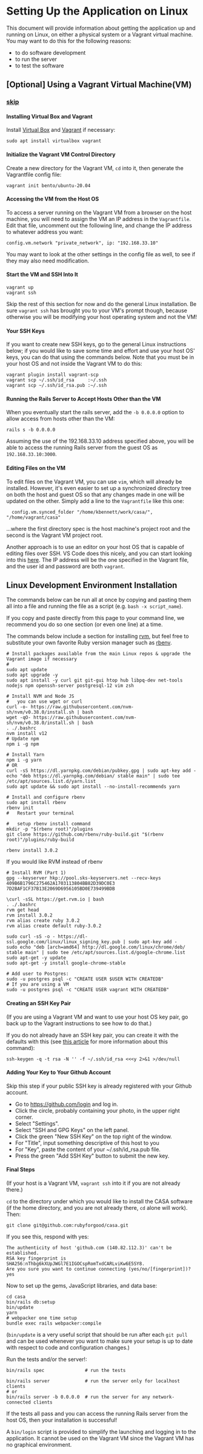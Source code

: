 # Setting Up the Application on Linux

This document will provide information about getting the application up and running on Linux, 
on either a physical system or a Vagrant virtual machine. You may want to do this for the following reasons:

* to do software development
* to run the server
* to test the software


## [Optional] Using a Vagrant Virtual Machine(VM)
### [skip](#linux-development-environment-installation)

#### Installing Virtual Box and Vagrant

Install [Virtual Box](https://www.virtualbox.org/) and [Vagrant](https://www.vagrantup.com/) if necessary:

```
sudo apt install virtualbox vagrant
```

#### Initialize the Vagrant VM Control Directory

Create a new directory for the Vagrant VM, `cd` into it, then generate the Vagrantfile config file:
 
```
vagrant init bento/ubuntu-20.04
```

#### Accessing the VM from the Host OS

To access a server running on the Vagrant VM from a browser on the host machine, 
you will need to assign the VM an IP address in the `Vagrantfile`.
Edit that file, uncomment out the following line, and change the IP address to whatever address you want:

```
config.vm.network "private_network", ip: "192.168.33.10"
```

You may want to look at the other settings in the config file as well, to see if they may also need modification.


#### Start the VM and SSH Into It

```
vagrant up
vagrant ssh
```

Skip the rest of this section for now and do the general Linux installation. Be sure `vagrant ssh`
has brought you to your VM's prompt though, because otherwise you will be modifying 
your host operating system and not the VM!

#### Your SSH Keys

If you want to create new SSH keys, go to the general Linux instructions below; if you would like to save some
time and effort and use your host OS' keys, you can do that using the commands below. Note that you must be in
your host OS and not inside the Vagrant VM to do this:

```
vagrant plugin install vagrant-scp
vagrant scp ~/.ssh/id_rsa     :~/.ssh
vagrant scp ~/.ssh/id_rsa.pub :~/.ssh
```

#### Running the Rails Server to Accept Hosts Other than the VM

When you eventually start the rails server, add the `-b 0.0.0.0` option to allow access from hosts other than the VM:

`rails s -b 0.0.0.0`

Assuming the use of the 192.168.33.10 address specified above,
you will be able to access the running Rails server from the guest OS as `192.168.33.10:3000`.


#### Editing Files on the VM

To edit files on the Vagrant VM, you can use `vim`, which will already be installed. However, it's even
easier to set up a synchronized directory tree on both the host and guest OS so that any changes made
in one will be updated on the other. Simply add a line to the `Vagrantfile` like this one:

```
  config.vm.synced_folder "/home/kbennett/work/casa/", "/home/vagrant/casa"
```

...where the first directory spec is the host machine's project root and the second is the Vagrant VM project root.

Another approach is to use an editor on your host OS that is capable of editing files over SSH.
VS Code does this nicely, and you can start looking into this 
[here](https://code.visualstudio.com/docs/remote/ssh-tutorial). The IP address will be the one specified
in the Vagrant file, and the user id and password are both `vagrant`.

## Linux Development Environment Installation

The commands below can be run all at once by copying and pasting them all into a file and running the file as a script
(e.g. `bash -x script_name`).
 
If you copy and paste directly from this page to your command line, we recommend you do so one section (or even one line) at a time.

The commands below include a section for installing [rvm](https://rvm.io/),
but feel free to substitute your own favorite Ruby version manager such as [rbenv](https://github.com/rbenv/rbenv).

```
# Install packages available from the main Linux repos & upgrade the Vagrant image if necessary
# 
sudo apt update
sudo apt upgrade -y
sudo apt install -y curl git git-gui htop hub libpq-dev net-tools nodejs npm openssh-server postgresql-12 vim zsh
```

```
# Install NVM and Node JS
#   you can use wget or curl
curl -o- https://raw.githubusercontent.com/nvm-sh/nvm/v0.38.0/install.sh | bash
wget -qO- https://raw.githubusercontent.com/nvm-sh/nvm/v0.38.0/install.sh | bash
. ./.bashrc
nvm install v12
# Update npm
npm i -g npm
```

```
# Install Yarn
npm i -g yarn
# OR
curl -sS https://dl.yarnpkg.com/debian/pubkey.gpg | sudo apt-key add -
echo "deb https://dl.yarnpkg.com/debian/ stable main" | sudo tee /etc/apt/sources.list.d/yarn.list
sudo apt update && sudo apt install --no-install-recommends yarn
```

```
# Install and configure rbenv
sudo apt install rbenv
rbenv init
#   Restart your terminal

#   setup rbenv install command
mkdir -p "$(rbenv root)"/plugins
git clone https://github.com/rbenv/ruby-build.git "$(rbenv root)"/plugins/ruby-build

rbenv install 3.0.2
```

If you would like RVM instead of rbenv
```
# Install RVM (Part 1)
gpg --keyserver hkp://pool.sks-keyservers.net --recv-keys 409B6B1796C275462A1703113804BB82D39DC0E3 7D2BAF1CF37B13E2069D6956105BD0E739499BDB

\curl -sSL https://get.rvm.io | bash
. ./.bashrc
rvm get head
rvm install 3.0.2
rvm alias create ruby 3.0.2
rvm alias create default ruby-3.0.2
```

```# Download the Chrome browser (for RSpec testing):
sudo curl -sS -o - https://dl-ssl.google.com/linux/linux_signing_key.pub | sudo apt-key add -
sudo echo "deb [arch=amd64] http://dl.google.com/linux/chrome/deb/ stable main" | sudo tee /etc/apt/sources.list.d/google-chrome.list
sudo apt-get -y update
sudo apt-get -y install google-chrome-stable
```

```
# Add user to Postgres:
sudo -u postgres psql -c "CREATE USER $USER WITH CREATEDB"
# If you are using a VM
sudo -u postgres psql -c "CREATE USER vagrant WITH CREATEDB"
```

#### Creating an SSH Key Pair

(If you are using a Vagrant VM and want to use your host OS key pair, go back up to the Vagrant
instructions to see how to do that.)

If you do not already have an SSH key pair, you can create it with the defaults with this 
(see [this article](https://stackoverflow.com/questions/43235179/how-to-execute-ssh-keygen-without-prompt#:~:text=If%20you%20don't%20want,flag%20%2Df%20to%20the%20command.&text=This%20way%20user%20will%20not,file(s)%20already%20exist.&text=leave%20out%20the%20%3E%2Fdev%2F,you%20want%20to%20print%20output.)
for more information about this command):

`ssh-keygen -q -t rsa -N '' -f ~/.ssh/id_rsa <<<y 2>&1 >/dev/null`

#### Adding Your Key to Your Github Account

Skip this step if your public SSH key is already registered with your Github account.

* Go to https://github.com/login and log in.
* Click the circle, probably containing your photo, in the upper right corner.
* Select "Settings".
* Select "SSH and GPG Keys" on the left panel.
* Click the green "New SSH Key" on the top right of the window.
* For "Title", input something descriptive of this host to you
* For "Key", paste the content of your ~/.ssh/id_rsa.pub file.
* Press the green "Add SSH Key" button to submit the new key.

#### Final Steps

(If your host is a Vagrant VM, `vagrant ssh` into it if you are not already there.)

`cd` to the directory under which you would like to install the CASA software 
(if the home directory, and you are not already there, `cd` alone will work). Then:

```
git clone git@github.com:rubyforgood/casa.git
```

If you see this, respond with yes:

```
The authenticity of host 'github.com (140.82.112.3)' can't be established.
RSA key fingerprint is SHA256:nThbg6kXUpJWGl7E1IGOCspRomTxdCARLviKw6E5SY8.
Are you sure you want to continue connecting (yes/no/[fingerprint])? yes
```

Now to set up the gems, JavaScript libraries, and data base:

```
cd casa
bin/rails db:setup
bin/update
yarn
# webpacker one time setup
bundle exec rails webpacker:compile
```

(`bin/update` is a very useful script that should be run after each `git pull` and can be used whenever you want to make sure your setup is up to date with respect to code and configuration changes.)

Run the tests and/or the server!:

```
bin/rails spec               # run the tests

bin/rails server             # run the server only for localhost clients
# or 
bin/rails server -b 0.0.0.0  # run the server for any network-connected clients
```

If the tests all pass and you can access the running Rails server from the host OS,
then your installation is successful!

A `bin/login` script is provided to simplify the launching and logging in to the application. It cannot be used on the Vagrant VM since the Vagrant VM has no graphical environment.
